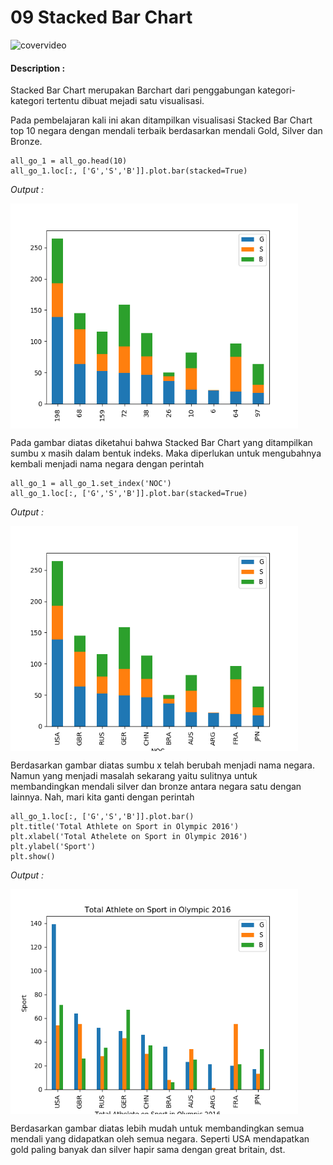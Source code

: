 # 09 Stacked Bar Chart 

![covervideo](http://bit.ly/makeaicovervideo)

#### **Description :**
Stacked Bar Chart merupakan Barchart dari penggabungan kategori-kategori tertentu dibuat mejadi satu visualisasi. 

Pada pembelajaran kali ini akan ditampilkan visualisasi Stacked Bar Chart top 10 negara dengan mendali terbaik berdasarkan mendali Gold, Silver dan Bronze. 
```
all_go_1 = all_go.head(10)
all_go_1.loc[:, ['G','S','B']].plot.bar(stacked=True)
```
*Output :*

<img src ="https://github.com/BenedictusAryo/documents_assets/raw/master/New%20CourseMap/Basic%20Course/3_Basic%20Visualization/Assets/Figure_2.png" width="460" height="360" align="center"/>

Pada gambar diatas diketahui bahwa Stacked Bar Chart yang ditampilkan sumbu x masih dalam bentuk indeks. Maka diperlukan untuk mengubahnya kembali menjadi nama negara dengan perintah
```
all_go_1 = all_go_1.set_index('NOC')
all_go_1.loc[:, ['G','S','B']].plot.bar(stacked=True)
```
*Output :*

<img src ="https://github.com/BenedictusAryo/documents_assets/raw/master/New%20CourseMap/Basic%20Course/3_Basic%20Visualization/Assets/Figure_3.png" width="460" height="360" align="center"/>

Berdasarkan gambar diatas sumbu x telah berubah menjadi nama negara. Namun yang menjadi masalah sekarang yaitu sulitnya untuk membandingkan mendali silver dan bronze antara negara satu dengan lainnya. Nah, mari kita ganti dengan perintah
```
all_go_1.loc[:, ['G','S','B']].plot.bar()
plt.title('Total Athlete on Sport in Olympic 2016')
plt.xlabel('Total Athelete on Sport in Olympic 2016')
plt.ylabel('Sport')
plt.show()
```
*Output :*

<img src ="https://github.com/BenedictusAryo/documents_assets/raw/master/New%20CourseMap/Basic%20Course/3_Basic%20Visualization/Assets/Figure_5.png" width="460" height="360" align="center"/>

Berdasarkan gambar diatas lebih mudah untuk membandingkan semua mendali yang didapatkan oleh semua negara. Seperti USA mendapatkan gold paling banyak dan silver hapir sama dengan great britain, dst.